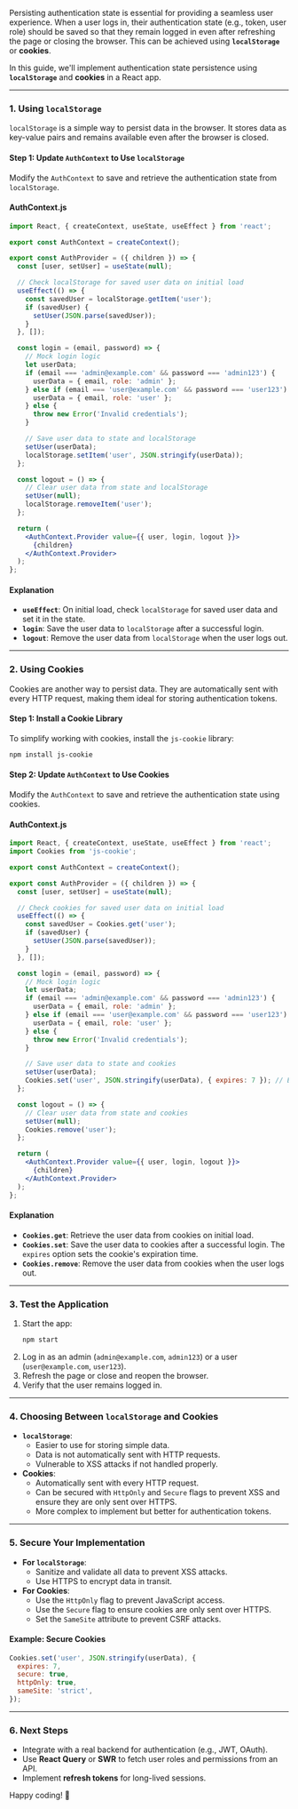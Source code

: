 Persisting authentication state is essential for providing a seamless user experience. When a user logs in, their authentication state (e.g., token, user role) should be saved so that they remain logged in even after refreshing the page or closing the browser. This can be achieved using **`localStorage`** or **cookies**.

In this guide, we'll implement authentication state persistence using **`localStorage`** and **cookies** in a React app.

---

### **1. Using `localStorage`**
`localStorage` is a simple way to persist data in the browser. It stores data as key-value pairs and remains available even after the browser is closed.

#### **Step 1: Update `AuthContext` to Use `localStorage`**
Modify the `AuthContext` to save and retrieve the authentication state from `localStorage`.

#### **AuthContext.js**
```jsx
import React, { createContext, useState, useEffect } from 'react';

export const AuthContext = createContext();

export const AuthProvider = ({ children }) => {
  const [user, setUser] = useState(null);

  // Check localStorage for saved user data on initial load
  useEffect(() => {
    const savedUser = localStorage.getItem('user');
    if (savedUser) {
      setUser(JSON.parse(savedUser));
    }
  }, []);

  const login = (email, password) => {
    // Mock login logic
    let userData;
    if (email === 'admin@example.com' && password === 'admin123') {
      userData = { email, role: 'admin' };
    } else if (email === 'user@example.com' && password === 'user123') {
      userData = { email, role: 'user' };
    } else {
      throw new Error('Invalid credentials');
    }

    // Save user data to state and localStorage
    setUser(userData);
    localStorage.setItem('user', JSON.stringify(userData));
  };

  const logout = () => {
    // Clear user data from state and localStorage
    setUser(null);
    localStorage.removeItem('user');
  };

  return (
    <AuthContext.Provider value={{ user, login, logout }}>
      {children}
    </AuthContext.Provider>
  );
};
```

#### **Explanation**
- **`useEffect`**: On initial load, check `localStorage` for saved user data and set it in the state.
- **`login`**: Save the user data to `localStorage` after a successful login.
- **`logout`**: Remove the user data from `localStorage` when the user logs out.

---

### **2. Using Cookies**
Cookies are another way to persist data. They are automatically sent with every HTTP request, making them ideal for storing authentication tokens.

#### **Step 1: Install a Cookie Library**
To simplify working with cookies, install the `js-cookie` library:
```bash
npm install js-cookie
```

#### **Step 2: Update `AuthContext` to Use Cookies**
Modify the `AuthContext` to save and retrieve the authentication state using cookies.

#### **AuthContext.js**
```jsx
import React, { createContext, useState, useEffect } from 'react';
import Cookies from 'js-cookie';

export const AuthContext = createContext();

export const AuthProvider = ({ children }) => {
  const [user, setUser] = useState(null);

  // Check cookies for saved user data on initial load
  useEffect(() => {
    const savedUser = Cookies.get('user');
    if (savedUser) {
      setUser(JSON.parse(savedUser));
    }
  }, []);

  const login = (email, password) => {
    // Mock login logic
    let userData;
    if (email === 'admin@example.com' && password === 'admin123') {
      userData = { email, role: 'admin' };
    } else if (email === 'user@example.com' && password === 'user123') {
      userData = { email, role: 'user' };
    } else {
      throw new Error('Invalid credentials');
    }

    // Save user data to state and cookies
    setUser(userData);
    Cookies.set('user', JSON.stringify(userData), { expires: 7 }); // Expires in 7 days
  };

  const logout = () => {
    // Clear user data from state and cookies
    setUser(null);
    Cookies.remove('user');
  };

  return (
    <AuthContext.Provider value={{ user, login, logout }}>
      {children}
    </AuthContext.Provider>
  );
};
```

#### **Explanation**
- **`Cookies.get`**: Retrieve the user data from cookies on initial load.
- **`Cookies.set`**: Save the user data to cookies after a successful login. The `expires` option sets the cookie's expiration time.
- **`Cookies.remove`**: Remove the user data from cookies when the user logs out.

---

### **3. Test the Application**
1. Start the app:
   ```bash
   npm start
   ```
2. Log in as an admin (`admin@example.com`, `admin123`) or a user (`user@example.com`, `user123`).
3. Refresh the page or close and reopen the browser.
4. Verify that the user remains logged in.

---

### **4. Choosing Between `localStorage` and Cookies**
- **`localStorage`**:
  - Easier to use for storing simple data.
  - Data is not automatically sent with HTTP requests.
  - Vulnerable to XSS attacks if not handled properly.
- **Cookies**:
  - Automatically sent with every HTTP request.
  - Can be secured with `HttpOnly` and `Secure` flags to prevent XSS and ensure they are only sent over HTTPS.
  - More complex to implement but better for authentication tokens.

---

### **5. Secure Your Implementation**
- **For `localStorage`**:
  - Sanitize and validate all data to prevent XSS attacks.
  - Use HTTPS to encrypt data in transit.
- **For Cookies**:
  - Use the `HttpOnly` flag to prevent JavaScript access.
  - Use the `Secure` flag to ensure cookies are only sent over HTTPS.
  - Set the `SameSite` attribute to prevent CSRF attacks.

#### **Example: Secure Cookies**
```jsx
Cookies.set('user', JSON.stringify(userData), {
  expires: 7,
  secure: true,
  httpOnly: true,
  sameSite: 'strict',
});
```

---

### **6. Next Steps**
- Integrate with a real backend for authentication (e.g., JWT, OAuth).
- Use **React Query** or **SWR** to fetch user roles and permissions from an API.
- Implement **refresh tokens** for long-lived sessions.

Happy coding! 🚀